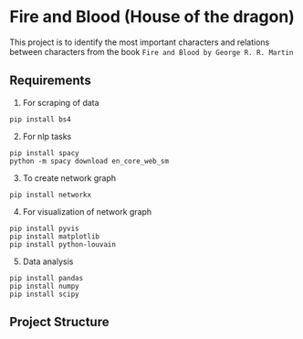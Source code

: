 # Fire and Blood (House of the dragon)

This project is to identify the most important characters and relations between characters from the book `Fire and Blood by George R. R. Martin`

## Requirements
1. For scraping of data
```
pip install bs4 
```
2. For nlp tasks
```
pip install spacy
python -m spacy download en_core_web_sm
```
3. To create network graph
```
pip install networkx 
```
4. For visualization of network graph
```
pip install pyvis
pip install matplotlib
pip install python-louvain
```
5. Data analysis
```
pip install pandas
pip install numpy
pip install scipy
```

## Project Structure
